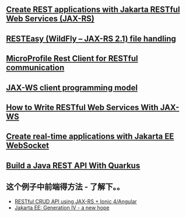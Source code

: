 ##



## [Create REST applications with Jakarta RESTful Web Services (JAX-RS)](https://rieckpil.de/whatis-jakarta-restful-web-services-jax-rs/)<br>
## [RESTEasy (WildFly – JAX-RS 2.1) file handling](https://rieckpil.de/howto-resteasy-wildfly-jax-rs-2-1-file-up-and-downloading/)<br>

## [MicroProfile Rest Client for RESTful communication](https://rieckpil.de/howto-microprofile-rest-client-for-restful-communication/)<br>

## [JAX-WS client programming model](https://www.ibm.com/support/knowledgecenter/en/SSEQTP_9.0.5/com.ibm.websphere.base.doc/ae/cwbs_jaxwsclients.html)<br>

## [How to Write RESTful Web Services With JAX-WS](https://www.edureka.co/blog/how-to-write-restful-web-services-with-jax-ws/)<br>





## [Create real-time applications with Jakarta EE WebSocket](https://rieckpil.de/create-real-time-applications-with-jakarta-ee-websocket/)<br>


## [Build a Java REST API With Quarkus](https://dzone.com/articles/build-a-java-rest-api-with-quarkus)<br>


## 这个例子中前端得方法 - 了解下。。
   * [RESTful CRUD API using JAX-RS + Ionic 4/Angular](https://omosaziegbe.com/ionic4-jax-rs-backend/)<br>
   * [Jakarta EE: Generation IV - a new hope](https://platform.sh/blog/2019/jakarta-ee-generation-iv-a-new-hope/)<br>
